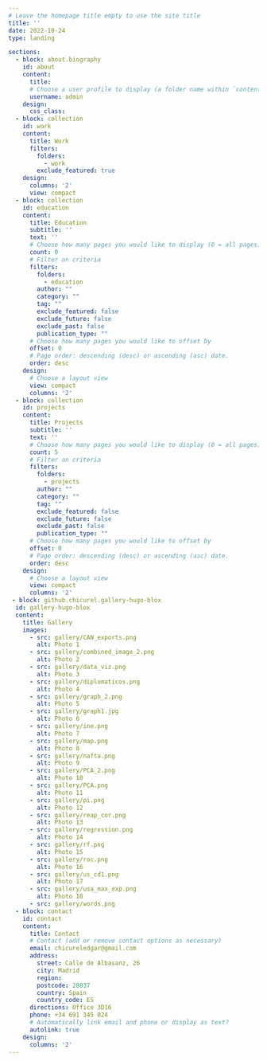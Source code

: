 ```yaml
---
# Leave the homepage title empty to use the site title
title: ''
date: 2022-10-24
type: landing

sections:
  - block: about.biography
    id: about
    content:
      title: 
      # Choose a user profile to display (a folder name within `content/authors/`)
      username: admin
    design:
      css_class: 
  - block: collection
    id: work
    content:
      title: Work
      filters:
        folders:
          - work
        exclude_featured: true
    design:
      columns: '2'
      view: compact
  - block: collection
    id: education
    content:
      title: Education
      subtitle: ''
      text: ''
      # Choose how many pages you would like to display (0 = all pages)
      count: 0
      # Filter on criteria
      filters:
        folders:
          - education
        author: ""
        category: ""
        tag: ""
        exclude_featured: false
        exclude_future: false
        exclude_past: false
        publication_type: ""
      # Choose how many pages you would like to offset by
      offset: 0
      # Page order: descending (desc) or ascending (asc) date.
      order: desc
    design:
      # Choose a layout view
      view: compact
      columns: '2'  
  - block: collection
    id: projects
    content:
      title: Projects
      subtitle: ''
      text: ''
      # Choose how many pages you would like to display (0 = all pages)
      count: 5
      # Filter on criteria
      filters:
        folders:
          - projects
        author: ""
        category: ""
        tag: ""
        exclude_featured: false
        exclude_future: false
        exclude_past: false
        publication_type: ""
      # Choose how many pages you would like to offset by
      offset: 0
      # Page order: descending (desc) or ascending (asc) date.
      order: desc
    design:
      # Choose a layout view
      view: compact
      columns: '2'
 - block: github.chicurel.gallery-hugo-blox
  id: gallery-hugo-blox
  content:
    title: Gallery
    images:
      - src: gallery/CAN_exports.png
        alt: Photo 1
      - src: gallery/combined_image_2.png
        alt: Photo 2
      - src: gallery/data_viz.png
        alt: Photo 3
      - src: gallery/diplomaticos.png
        alt: Photo 4
      - src: gallery/graph_2.png
        alt: Photo 5
      - src: gallery/graph1.jpg
        alt: Photo 6
      - src: gallery/ine.png
        alt: Photo 7
      - src: gallery/map.png
        alt: Photo 8
      - src: gallery/nafta.png
        alt: Photo 9
      - src: gallery/PCA_2.png
        alt: Photo 10
      - src: gallery/PCA.png
        alt: Photo 11
      - src: gallery/pi.png
        alt: Photo 12
      - src: gallery/reap_cor.png
        alt: Photo 13
      - src: gallery/regression.png
        alt: Photo 14
      - src: gallery/rf.png
        alt: Photo 15
      - src: gallery/roc.png
        alt: Photo 16
      - src: gallery/us_cd1.png
        alt: Photo 17
      - src: gallery/usa_max_exp.png
        alt: Photo 18
      - src: gallery/words.png
  - block: contact
    id: contact
    content:
      title: Contact
      # Contact (add or remove contact options as necessary)
      email: chicureledgar@gmail.com
      address:
        street: Calle de Albasanz, 26
        city: Madrid
        region: 
        postcode: 28037
        country: Spain
        country_code: ES
      directions: Office 3D16
      phone: +34 691 345 024
      # Automatically link email and phone or display as text?
      autolink: true
    design:
      columns: '2'
---
```

